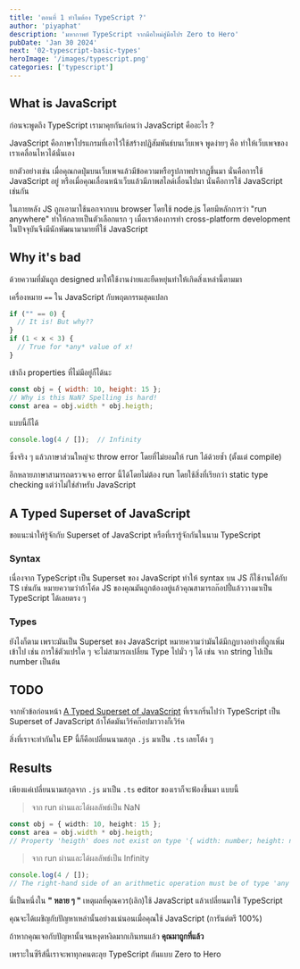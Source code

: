 ```yaml
---
title: 'ตอนที่ 1 ทำไมต้อง TypeScript ?'
author: 'piyaphat' 
description: 'มหากาพย์ TypeScript จากมือใหม่สู่มือโปร Zero to Hero'
pubDate: 'Jan 30 2024'
next: '02-typescript-basic-types'
heroImage: '/images/typescript.png'
categories: ['typescript']
---
```


## What is JavaScript
ก่อนจะพูดถึง TypeScript เรามาคุยกันก่อนว่า JavaScript คืออะไร ?

JavaScript คือภาษาโปรแกรมที่เอาไว้ใช้สร้างปฏิสัมพันธ์บนเว็บเพจ พูดง่ายๆ คือ ทำให้เว็บเพจของเราเคลื่อนไหวได้นั่นเอง

ยกตัวอย่างเช่น เมื่อคุณกดปุ่มบนเว็บเพจแล้วมีข้อความหรือรูปภาพปรากฏขึ้นมา นั่นคือการใช้ JavaScript อยู่ หรือเมื่อคุณเลื่อนหน้าเว็บแล้วมีภาพสไลด์เลื่อนไปมา นั่นคือการใช้ JavaScript เช่นกัน

ในภายหลัง JS ถูกเอามาใช้นอกจากบน browser โดยใช้ node.js โดยมีหลักการว่า "run anywhere" ทำให้กลายเป็นตัวเลือกแรก ๆ เมื่อเราต้องการทำ cross-platform development ในปัจจุบันจึงมีนักพัฒนามามายที่ใช้ JavaScript

## Why it's bad
ด้วยความที่มันถูก designed มาให้ใช้งานง่ายและยืดหยุ่นทำให้เกิดสิ่งเหล่านี้ตามมา

 เครื่องหมาย `==` ใน JavaScript กับพฤตกรรมสุดแปลก
```js
if ("" == 0) {
  // It is! But why??
}
if (1 < x < 3) {
  // True for *any* value of x!
}
```
เข้าถึง properties ที่ไม่มีอยู่ก็ได้นะ
```js
const obj = { width: 10, height: 15 };
// Why is this NaN? Spelling is hard!
const area = obj.width * obj.heigth;
```

แบบนี้ก็ได้
```js
console.log(4 / []);  // Infinity
```

ซึ่งจริง ๆ แล้วภาษาส่วนใหญ่จะ throw error โดยที่ไม่ยอมให้ run ได้ด้วยซ้ำ (ตั้งแต่ compile) 

อีกหลายภาษาสามารถตรวจเจอ error นี้ได้โดยไม่ต้อง run โดยใช้สิ่งที่เรียกว่า static type checking แต่ว่าไม่ใช่สำหรับ JavaScript


## A Typed Superset of JavaScript
ขอแนะนำให้รู้จักกับ Superset of JavaScript หรือที่เรารู้จักกันในนาม TypeScript
### Syntax
เนื่องจาก TypeScript เป็น Superset ของ JavaScript ทำให้ syntax บน JS ก็ใช้งานได้กับ TS เช่นกัน
หมายความว่าถ้าโค้ด JS ของคุณมันถูกต้องอยู่แล้วคุณสามารถก๊อปปี้แล้ววางมาเป็น TypeScript ได้เลยตรง ๆ
### Types
ยังไงก็ตาม เพราะมันเป็น Superset ของ JavaScript หมายความว่ามันได้มีกฎบางอย่างที่ถูกเพิ่มเข้าไป เช่น การใช้ตัวแปรใด ๆ จะไม่สามารถเปลี่ยน Type ไปมั่ว ๆ ได้ เช่น จาก string ไปเป็น number เป็นต้น


## TODO
จากหัวข้อก่อนหน้า [A Typed Superset of JavaScript](#a-typed-superset-of-javascript) ที่เราเกริ่นไปว่า TypeScript เป็น Superset of JavaScript ถ้าโค้ดมันเวิร์คก๊อปมาวางก็เวิร์ค

สิ่งที่เราจะทำกันใน EP นี้ก็คือเปลี่ยนนามสกุล `.js` มาเป็น `.ts` เลยโต้ง ๆ

## Results
เพียงแค่เปลี่ยนนามสกุลจาก `.js` มาเป็น `.ts` editor ของเราก็จะฟ้องขึ้นมา แบบนี้



> จาก run ผ่านและได้ผลลัพธ์เป็น NaN
```ts
const obj = { width: 10, height: 15 };
const area = obj.width * obj.heigth;
// Property 'heigth' does not exist on type '{ width: number; height: number; }'. Did you mean 'height'?
```

> จาก run ผ่านและได้ผลลัพธ์เป็น Infinity
```js
console.log(4 / []);
// The right-hand side of an arithmetic operation must be of type 'any', 'number', 'bigint' or an enum type.
```

นี่เป็นหนึ่งใน __" หลาย ๆ "__ เหตุผลที่คุณควร(เลิก)ใช้ JavaScript แล้วเปลี่ยนมาใช้ TypeScript 

คุณจะได้เผชิญกับปัญหาเหล่านั้นอย่างแน่นอนเมื่อคุณใช้ JavaScript (การันต์ตรี 100%)

ถ้าหากคุณเจอกับปัญหานั้นจนหงุดหงิดมากเกินทนแล้ว __คุณมาถูกที่แล้ว__

เพราะในซีรีส์นี้เราจะพาทุกคนตะลุย TypeScript กันแบบ Zero to Hero